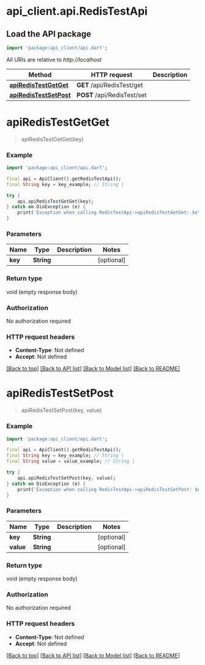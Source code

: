 # api_client.api.RedisTestApi

## Load the API package
```dart
import 'package:api_client/api.dart';
```

All URIs are relative to *http://localhost*

Method | HTTP request | Description
------------- | ------------- | -------------
[**apiRedisTestGetGet**](RedisTestApi.md#apiredistestgetget) | **GET** /api/RedisTest/get | 
[**apiRedisTestSetPost**](RedisTestApi.md#apiredistestsetpost) | **POST** /api/RedisTest/set | 


# **apiRedisTestGetGet**
> apiRedisTestGetGet(key)



### Example
```dart
import 'package:api_client/api.dart';

final api = ApiClient().getRedisTestApi();
final String key = key_example; // String | 

try {
    api.apiRedisTestGetGet(key);
} catch on DioException (e) {
    print('Exception when calling RedisTestApi->apiRedisTestGetGet: $e\n');
}
```

### Parameters

Name | Type | Description  | Notes
------------- | ------------- | ------------- | -------------
 **key** | **String**|  | [optional] 

### Return type

void (empty response body)

### Authorization

No authorization required

### HTTP request headers

 - **Content-Type**: Not defined
 - **Accept**: Not defined

[[Back to top]](#) [[Back to API list]](../README.md#documentation-for-api-endpoints) [[Back to Model list]](../README.md#documentation-for-models) [[Back to README]](../README.md)

# **apiRedisTestSetPost**
> apiRedisTestSetPost(key, value)



### Example
```dart
import 'package:api_client/api.dart';

final api = ApiClient().getRedisTestApi();
final String key = key_example; // String | 
final String value = value_example; // String | 

try {
    api.apiRedisTestSetPost(key, value);
} catch on DioException (e) {
    print('Exception when calling RedisTestApi->apiRedisTestSetPost: $e\n');
}
```

### Parameters

Name | Type | Description  | Notes
------------- | ------------- | ------------- | -------------
 **key** | **String**|  | [optional] 
 **value** | **String**|  | [optional] 

### Return type

void (empty response body)

### Authorization

No authorization required

### HTTP request headers

 - **Content-Type**: Not defined
 - **Accept**: Not defined

[[Back to top]](#) [[Back to API list]](../README.md#documentation-for-api-endpoints) [[Back to Model list]](../README.md#documentation-for-models) [[Back to README]](../README.md)

